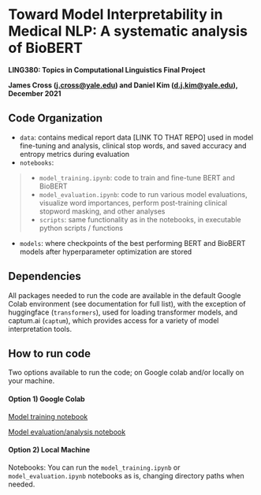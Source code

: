 
# Toward Model Interpretability in Medical NLP: A systematic analysis of BioBERT

**LING380: Topics in Computational Linguistics Final Project**

**James Cross (j.cross@yale.edu) and Daniel Kim (d.j.kim@yale.edu), December 2021**


## Code Organization

- `data`: contains medical report data [LINK TO THAT REPO] used in model fine-tuning and analysis, clinical stop words, and saved accuracy and entropy metrics during evaluation
- `notebooks`: 
> - `model_training.ipynb`: code to train and fine-tune BERT and BioBERT
> - `model_evaluation.ipynb`: code to run various model evaluations, visualize word importances, perform post-training clinical stopword masking, and other analyses
> - `scripts`: same functionality as in the notebooks, in executable python scripts / functions
- `models`: where checkpoints of the best performing BERT and BioBERT models after hyperparameter optimization are stored


## Dependencies

All packages needed to run the code are available in the default Google Colab environment (see documentation for full list), with the exception of huggingface (`transformers`), used for loading transformer models, and captum.ai (`captum`), which provides access for a variety of model interpretation tools. 


## How to run code 

Two options available to run the code; on Google colab and/or locally on your machine.

#### Option 1) Google Colab 

[Model training notebook](https://colab.research.google.com/drive/1uPIi-OVchs_8A-SNcQtLfwelr0ccsz19?usp=sharing)

[Model evaluation/analysis notebook](https://colab.research.google.com/drive/1Hfy58JvyPbx55lKKhQAzzrhJIbN_Io0j?usp=sharing)

#### Option 2) Local Machine 

Notebooks: You can run the `model_training.ipynb` or `model_evaluation.ipynb` notebooks as is, changing directory paths when needed.


